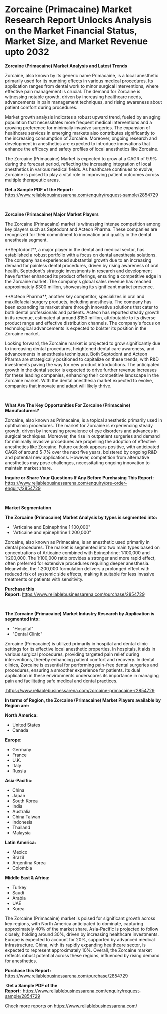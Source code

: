 <p><h1>Zorcaine (Primacaine) Market Research Report Unlocks Analysis on the Market Financial Status, Market Size, and Market Revenue upto 2032</h1></p><p><strong>Zorcaine (Primacaine) Market Analysis and Latest Trends</strong></p>
<p><p>Zorcaine, also known by its generic name Primacaine, is a local anesthetic primarily used for its numbing effects in various medical procedures. Its application ranges from dental work to minor surgical interventions, where effective pain management is crucial. The demand for Zorcaine is witnessing notable growth, driven by increasing healthcare needs, advancements in pain management techniques, and rising awareness about patient comfort during procedures.</p><p>Market growth analysis indicates a robust upward trend, fueled by an aging population that necessitates more frequent medical interventions and a growing preference for minimally invasive surgeries. The expansion of healthcare services in emerging markets also contributes significantly to the increasing consumption of Zorcaine. Moreover, ongoing research and development in anesthetics are expected to introduce innovations that enhance the efficacy and safety profiles of local anesthetics like Zorcaine.</p><p>The Zorcaine (Primacaine) Market is expected to grow at a CAGR of 9.9% during the forecast period, reflecting the increasing integration of local anesthetics in various medical fields. As healthcare continues to evolve, Zorcaine is poised to play a vital role in improving patient outcomes across multiple therapeutic areas.</p></p>
<p><strong>Get a Sample PDF of the Report:&nbsp;</strong> <a href="https://www.reliablebusinessarena.com/enquiry/request-sample/2854729?utm_campaign=2947&utm_medium=2&utm_source=Github&utm_content=ia&utm_term=12032025&utm_id=zorcaine-primacaine">https://www.reliablebusinessarena.com/enquiry/request-sample/2854729</a></p>
<p>&nbsp;</p>
<p><strong>Zorcaine (Primacaine) Major Market Players</strong></p>
<p><p>The Zorcaine (Primacaine) market is witnessing intense competition among key players such as Septodont and Acteon Pharma. These companies are recognized for their commitment to innovation and quality in the dental anesthesia segment.</p><p>**Septodont**, a major player in the dental and medical sector, has established a robust portfolio with a focus on dental anesthesia solutions. The company has experienced substantial growth due to an increasing demand for painless dental procedures, driven by rising awareness of oral health. Septodont's strategic investments in research and development have further enhanced its product offerings, ensuring a competitive edge in the Zorcaine market. The company's global sales revenue has reached approximately $300 million, showcasing its significant market presence.</p><p>**Acteon Pharma**, another key competitor, specializes in oral and maxillofacial surgery products, including anesthesia. The company has been expanding its market share through innovative solutions that cater to both dental professionals and patients. Acteon has reported steady growth in its revenue, estimated at around $150 million, attributable to its diverse product range and effective distribution channels. The company's focus on technological advancements is expected to bolster its position in the Zorcaine market.</p><p>Looking forward, the Zorcaine market is projected to grow significantly due to increasing dental procedures, heightened dental care awareness, and advancements in anesthesia techniques. Both Septodont and Acteon Pharma are strategically positioned to capitalize on these trends, with R&D investments paving the way for new product introductions. The anticipated growth in the dental sector is expected to drive further revenue increases for these leading companies, enhancing their competitive landscape in the Zorcaine market. With the dental anesthesia market expected to evolve, companies that innovate and adapt will likely thrive.</p></p>
<p>&nbsp;</p>
<p><strong>What Are The Key Opportunities For Zorcaine (Primacaine) Manufacturers?</strong></p>
<p><p>Zorcaine, also known as Primacaine, is a topical anesthetic primarily used in ophthalmic procedures. The market for Zorcaine is experiencing steady growth, driven by increasing prevalence of eye disorders and advances in surgical techniques. Moreover, the rise in outpatient surgeries and demand for minimally invasive procedures are propelling the adoption of effective anesthetics like Zorcaine. Future outlook appears positive, with anticipated CAGR of around 5-7% over the next five years, bolstered by ongoing R&D and potential new applications. However, competition from alternative anesthetics may pose challenges, necessitating ongoing innovation to maintain market share.</p></p>
<p><strong>Inquire or Share Your Questions If Any Before Purchasing This Report:</strong> <a href="https://www.reliablebusinessarena.com/enquiry/pre-order-enquiry/2854729?utm_campaign=2947&utm_medium=2&utm_source=Github&utm_content=ia&utm_term=12032025&utm_id=zorcaine-primacaine">https://www.reliablebusinessarena.com/enquiry/pre-order-enquiry/2854729</a></p>
<p>&nbsp;</p>
<p><strong>Market Segmentation</strong></p>
<p><strong>The Zorcaine (Primacaine) Market Analysis by types is segmented into:</strong></p>
<p><ul><li>"Articaine and Epinephrine 1:100,000"</li><li>"Articaine and epinephrine 1:200,000"</li></ul></p>
<p><p>Zorcaine, also known as Primacaine, is an anesthetic used primarily in dental procedures. The market is segmented into two main types based on concentrations of Articaine combined with Epinephrine: 1:100,000 and 1:200,000. The 1:100,000 ratio provides a stronger and more rapid effect, often preferred for extensive procedures requiring deeper anesthesia. Meanwhile, the 1:200,000 formulation delivers a prolonged effect with reduced risk of systemic side effects, making it suitable for less invasive treatments or patients with sensitivity.</p></p>
<p><strong>Purchase this Report:&nbsp;</strong><a href="https://www.reliablebusinessarena.com/purchase/2854729?utm_campaign=2947&utm_medium=2&utm_source=Github&utm_content=ia&utm_term=12032025&utm_id=zorcaine-primacaine">https://www.reliablebusinessarena.com/purchase/2854729</a></p>
<p>&nbsp;</p>
<p><strong>The Zorcaine (Primacaine) Market Industry Research by Application is segmented into:</strong></p>
<p><ul><li>"Hospital"</li><li>"Dental Clinic"</li></ul></p>
<p><p>Zorcaine (Primacaine) is utilized primarily in hospital and dental clinic settings for its effective local anesthetic properties. In hospitals, it aids in various surgical procedures, providing targeted pain relief during interventions, thereby enhancing patient comfort and recovery. In dental clinics, Zorcaine is essential for performing pain-free dental surgeries and procedures, ensuring a smoother experience for patients. Its dual application in these environments underscores its importance in managing pain and facilitating safe medical and dental practices.</p></p>
<p><a href="https://www.reliablebusinessarena.com/zorcaine-primacaine-r2854729?utm_campaign=2947&utm_medium=2&utm_source=Github&utm_content=ia&utm_term=12032025&utm_id=zorcaine-primacaine">&nbsp;https://www.reliablebusinessarena.com/zorcaine-primacaine-r2854729</a></p>
<p><strong>In terms of Region, the Zorcaine (Primacaine) Market Players available by Region are:</strong></p>
<p>
    <p> <strong> North America: </strong>
        <ul>
            <li>United States</li>
            <li>Canada</li>
        </ul>
        </p> 
    <p> <strong> Europe: </strong>
        <ul>
            <li>Germany</li>
            <li>France</li>
            <li>U.K.</li>
            <li>Italy</li>
            <li>Russia</li>
        </ul>
        </p> 
    <p> <strong> Asia-Pacific: </strong>
        <ul>
            <li>China</li>
            <li>Japan</li>
            <li>South Korea</li>
            <li>India</li>
            <li>Australia</li>
            <li>China Taiwan</li>
            <li>Indonesia</li>
            <li>Thailand</li>
            <li>Malaysia</li>
        </ul>
        </p> 
    <p> <strong> Latin America: </strong>
        <ul>
            <li>Mexico</li>
            <li>Brazil</li>
            <li>Argentina Korea</li>
            <li>Colombia</li>
        </ul>
        </p> 
    <p> <strong> Middle East & Africa: </strong>
        <ul>
            <li>Turkey</li>
            <li>Saudi</li>
            <li>Arabia</li>
            <li>UAE</li>
            <li>Korea</li>
        </ul>
    </p>
    </p>
<p><p>The Zorcaine (Primacaine) market is poised for significant growth across key regions, with North America anticipated to dominate, capturing approximately 40% of the market share. Asia-Pacific is projected to follow closely, holding around 30%, driven by increasing healthcare investments. Europe is expected to account for 20%, supported by advanced medical infrastructure. China, with its rapidly expanding healthcare sector, is expected to represent approximately 10%. Overall, the Zorcaine market reflects robust potential across these regions, influenced by rising demand for anesthetics.</p></p>
<p><strong>Purchase this Report: </strong><a href="https://www.reliablebusinessarena.com/purchase/2854729?utm_campaign=2947&utm_medium=2&utm_source=Github&utm_content=ia&utm_term=12032025&utm_id=zorcaine-primacaine">https://www.reliablebusinessarena.com/purchase/2854729</a></p>
<p>&nbsp;<strong>Get a Sample PDF of the Report:&nbsp;&nbsp;</strong><a href="https://www.reliablebusinessarena.com/enquiry/request-sample/2854729?utm_campaign=2947&utm_medium=2&utm_source=Github&utm_content=ia&utm_term=12032025&utm_id=zorcaine-primacaine">https://www.reliablebusinessarena.com/enquiry/request-sample/2854729</a></p>
<p><strong></strong></p>
<p>Check more reports on <a href="https://www.reliablebusinessarena.com/?utm_campaign=2947&utm_medium=2&utm_source=Github&utm_content=ia&utm_term=12032025&utm_id=zorcaine-primacaine">https://www.reliablebusinessarena.com/</a></p>